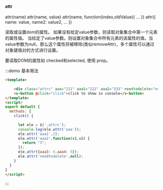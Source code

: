 #### attr

attr(name) 
attr(name, value) 
attr(name, function(index,oldValue){ ... })
attr({ name: value, name2: value2, ... })

读取或设置dom的属性。
如果没有给定value参数，则读取对象集合中第一个元素的属性值。
当给定了value参数。则设置对象集合中所有元素的该属性的值。当value参数为null，那么这个属性将被移除(类似removeAttr)，多个属性可以通过对象键值对的方式进行设置。

要读取DOM的属性如 checked和selected, 使用 prop。

:::demo 基本用法
```html
<template>
    
    <div class="attrc" aaa="111" aaa1="222" aaa2="333" needtodelete="needtodelete">attrc dom</div>
    <v-button @click="click">click to show in console</v-button>
</template>
<script>
export default {
  methods: {
    click() {
      
      let ele = $('.attrc');
      console.log(ele.attr('aaa'));
      ele.attr('aaa1',2);
      ele.attr('aaa2',function(v1,v2) {
        return "3";
      });
      ele.attr({aaa3: 4,aaa4: 5});
      ele.attr('needtodelete',null);
    }
  }
}
</script>
```
:::
